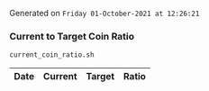 Generated on `Friday 01-October-2021 at 12:26:21`

### Current to Target Coin Ratio
`current_coin_ratio.sh`

Date|Current|Target|Ratio
---|---|---|---
